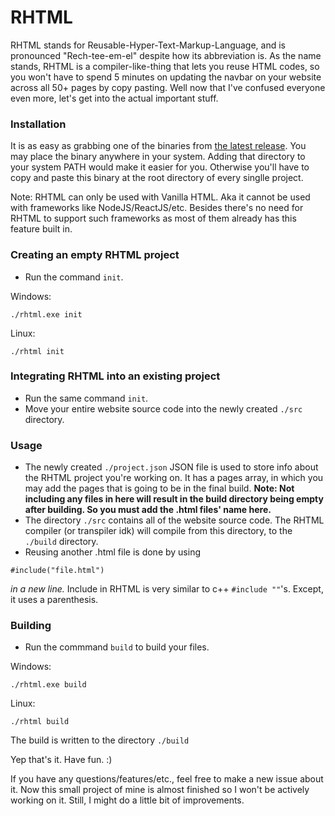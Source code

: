 # RHTML
RHTML stands for Reusable-Hyper-Text-Markup-Language, and is pronounced "Rech-tee-em-el" despite how its abbreviation is. 
As the name stands, RHTML is a compiler-like-thing that lets you reuse HTML codes, so you won't have to spend 5 minutes on updating the navbar on your website across all 50+ pages by copy pasting. Well now that I've confused everyone even more, let's get into the actual important stuff.

### Installation
It is as easy as grabbing one of the binaries from [the latest release](https://github.com/TheDuckDev/RHTML/releases/tag/v1.0). You may place the binary anywhere in your system. Adding that directory to your system PATH would make it easier for you. Otherwise you'll have to copy and paste this binary at the root directory of every singlle project. 

Note: RHTML can only be used with Vanilla HTML. Aka it cannot be used with frameworks like NodeJS/ReactJS/etc. Besides there's no need for RHTML to support such frameworks as most of them already has this feature built in. 

### Creating an empty RHTML project
- Run the command `init`.

Windows:
```
./rhtml.exe init
```
Linux:
```
./rhtml init
```

### Integrating RHTML into an existing project
- Run the same command `init`. 
- Move your entire website source code into the newly created `./src` directory.

### Usage
- The newly created `./project.json` JSON file is used to store info about the RHTML project you're working on. It has a pages array, in which you may add the pages that is going to be in the final build. **Note: Not including any files in here will result in the build directory being empty after building. So you must add the .html files' name here.**
- The directory `./src` contains all of the website source code. The RHTML compiler (or transpiler idk) will compile from this directory, to the `./build` directory.
- Reusing another .html file is done by using
```
#include("file.html")
```
*in a new line.* Include in RHTML is very similar to c++ `#include ""`'s. Except, it uses a parenthesis.

### Building
- Run the commmand `build` to build your files. 

Windows:
```
./rhtml.exe build
```
Linux:
```
./rhtml build
```
The build is written to the directory `./build`

Yep that's it. Have fun. :) 

If you have any questions/features/etc., feel free to make a new issue about it. Now this small project of mine is almost finished so I won't be actively working on it. Still, I might do a little bit of improvements.
